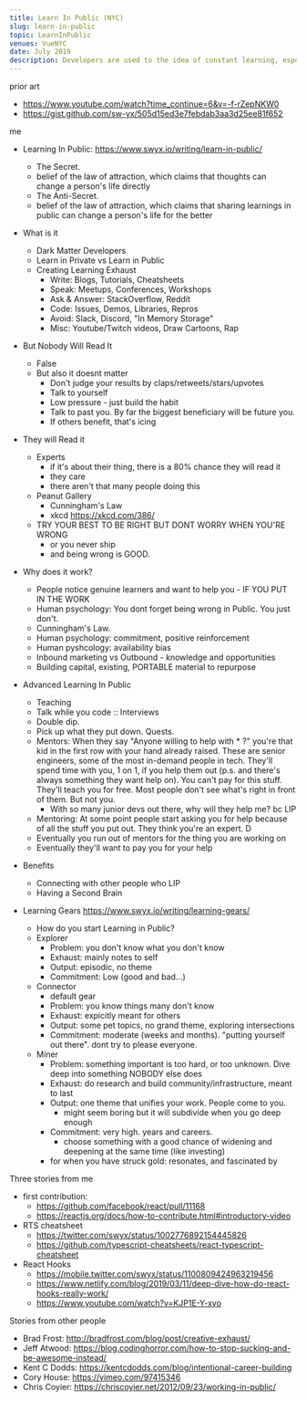 ```yaml
---
title: Learn In Public (NYC)
slug: learn-in-public
topic: LearnInPublic
venues: VueNYC
date: July 2019
description: Developers are used to the idea of constant learning, especially in the fast moving Javascript ecosystem. But how often do we take a step back from learning to consider -how- we learn? In this talk we explore how Learning in Public can accelerate your career, bring value to your professional network, and ultimately make you a better developer, with examples all drawn from personal and other experience.
---
```


prior art

- https://www.youtube.com/watch?time_continue=6&v=-f-rZepNKW0
- https://gist.github.com/sw-yx/505d15ed3e7febdab3aa3d25ee81f652

me

- Learning In Public: https://www.swyx.io/writing/learn-in-public/
  - The Secret.
  - belief of the law of attraction, which claims that thoughts can change a person's life directly
  - The Anti-Secret.
  - belief of the law of attraction, which claims that sharing learnings in public can change a person's life for the better
- What is it
  - Dark Matter Developers
  - Learn in Private vs Learn in Public
  - Creating Learning Exhaust
    - Write: Blogs, Tutorials, Cheatsheets
    - Speak: Meetups, Conferences, Workshops
    - Ask & Answer: StackOverflow, Reddit
    - Code: Issues, Demos, Libraries, Repros
    - Avoid: Slack, Discord, "In Memory Storage"
    - Misc: Youtube/Twitch videos, Draw Cartoons, Rap
- But Nobody Will Read It
  - False
  - But also it doesnt matter
    - Don't judge your results by claps/retweets/stars/upvotes
    - Talk to yourself
    - Low pressure - just build the habit
    - Talk to past you. By far the biggest beneficiary will be future you.
    - If others benefit, that's icing
- They will Read it
  - Experts
    - if it's about their thing, there is a 80% chance they will read it
    - they care
    - there aren't that many people doing this
  - Peanut Gallery
    - Cunningham's Law
    - xkcd https://xkcd.com/386/
  - TRY YOUR BEST TO BE RIGHT BUT DONT WORRY WHEN YOU'RE WRONG
    - or you never ship
    - and being wrong is GOOD.
- Why does it work?
  - People notice genuine learners and want to help you - IF YOU PUT IN THE WORK
  - Human psychology: You dont forget being wrong in Public. You just don't.
  - Cunningham's Law.
  - Human psychology: commitment, positive reinforcement
  - Human pyshcology: availability bias
  - Inbound marketing vs Outbound - knowledge and opportunities
  - Building capital, existing, PORTABLE material to repurpose
- Advanced Learning In Public
  - Teaching
  - Talk while you code :: Interviews
  - Double dip.
  - Pick up what they put down. Quests.
  - Mentors: When they say "Anyone willing to help with \* ?" you're that kid in the first row with your hand already raised. These are senior engineers, some of the most in-demand people in tech. They'll spend time with you, 1 on 1, if you help them out (p.s. and there's always something they want help on). You can't pay for this stuff. They'll teach you for free. Most people don't see what's right in front of them. But not you.
    - With so many junior devs out there, why will they help me? bc LIP
  - Mentoring: At some point people start asking you for help because of all the stuff you put out. They think you're an expert. D
  - Eventually you run out of mentors for the thing you are working on
  - Eventually they'll want to pay you for your help
- Benefits
  - Connecting with other people who LIP
  - Having a Second Brain
- Learning Gears https://www.swyx.io/writing/learning-gears/

  - How do you start Learning in Public?
  - Explorer
    - Problem: you don't know what you don't know
    - Exhaust: mainly notes to self
    - Output: episodic, no theme
    - Commitment: Low (good and bad...)
  - Connector
    - default gear
    - Problem: you know things many don't know
    - Exhaust: expicitly meant for others
    - Output: some pet topics, no grand theme, exploring intersections
    - Commitment: moderate (weeks and months). "putting yourself out there". dont try to please everyone.
  - Miner
    - Problem: something important is too hard, or too unknown. Dive deep into something NOBODY else does
    - Exhaust: do research and build community/infrastructure, meant to last
    - Output: one theme that unifies your work. People come to you.
      - might seem boring but it will subdivide when you go deep enough
    - Commitment: very high. years and careers.
      - choose something with a good chance of widening and deepening at the same time (like investing)
    - for when you have struck gold: resonates, and fascinated by

Three stories from me

- first contribution:
  - https://github.com/facebook/react/pull/11168
  - https://reactjs.org/docs/how-to-contribute.html#introductory-video
- RTS cheatsheet
  - https://twitter.com/swyx/status/1002776892154445826
  - https://github.com/typescript-cheatsheets/react-typescript-cheatsheet
- React Hooks
  - https://mobile.twitter.com/swyx/status/1100809424963219456
  - https://www.netlify.com/blog/2019/03/11/deep-dive-how-do-react-hooks-really-work/
  - https://www.youtube.com/watch?v=KJP1E-Y-xyo

Stories from other people

- Brad Frost: http://bradfrost.com/blog/post/creative-exhaust/
- Jeff Atwood: https://blog.codinghorror.com/how-to-stop-sucking-and-be-awesome-instead/
- Kent C Dodds: https://kentcdodds.com/blog/intentional-career-building
- Cory House: https://vimeo.com/97415346
- Chris Coyier: https://chriscoyier.net/2012/09/23/working-in-public/
